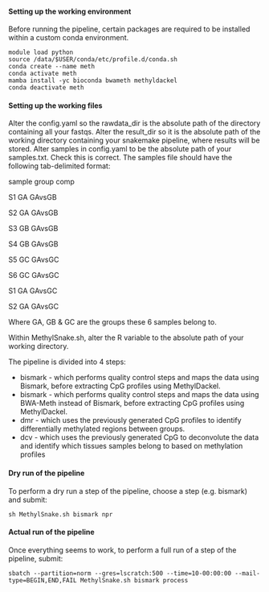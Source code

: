 
#### Setting up the working environment

Before running the pipeline, certain packages are required to be installed within a custom conda environment.

```
module load python
source /data/$USER/conda/etc/profile.d/conda.sh
conda create --name meth
conda activate meth
mamba install -yc bioconda bwameth methyldackel
conda deactivate meth
```

#### Setting up the working files

Alter the config.yaml so the rawdata_dir is the absolute path of the directory containing all your fastqs.
Alter the result_dir so it is the absolute path of the working directory containing your snakemake pipeline, where results will be stored.
Alter samples in config.yaml to be the absolute path of your samples.txt. Check this is correct. The samples file should have the following tab-delimited format:

sample  group comp

S1  GA  GAvsGB

S2  GA  GAvsGB

S3  GB  GAvsGB

S4  GB  GAvsGB

S5  GC  GAvsGC

S6  GC  GAvsGC

S1  GA  GAvsGC

S2  GA  GAvsGC

Where GA, GB & GC are the groups these 6 samples belong to.

Within MethylSnake.sh, alter the R variable to the absolute path of your working directory.

The pipeline is divided into 4 steps:

 * bismark - which performs quality control steps and maps the data using Bismark, before extracting CpG profiles using MethylDackel.
 * bismark - which performs quality control steps and maps the data using BWA-Meth instead of Bismark, before extracting CpG profiles using MethylDackel.
 * dmr - which uses the previously generated CpG profiles to identify differentially methylated regions between groups.
 * dcv - which uses the previously generated CpG to deconvolute the data and identify which tissues samples belong to based on methylation profiles

#### Dry run of the pipeline

To perform a dry run a step of the pipeline, choose a step (e.g. bismark) and submit:

```
sh MethylSnake.sh bismark npr
```

#### Actual run of the pipeline

Once everything seems to work, to perform a full run of a step of the pipeline, submit:

```
sbatch --partition=norm --gres=lscratch:500 --time=10-00:00:00 --mail-type=BEGIN,END,FAIL MethylSnake.sh bismark process
```
